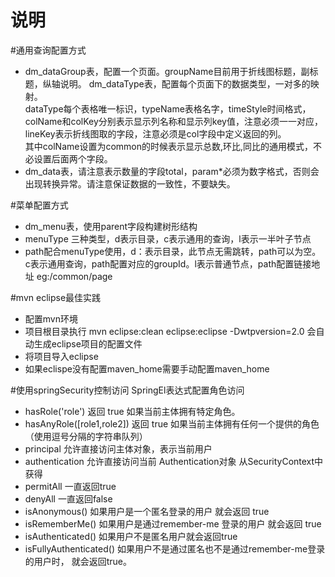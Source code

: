 说明
=====
#通用查询配置方式
* dm_dataGroup表，配置一个页面。groupName目前用于折线图标题，副标题，纵轴说明。
        dm_dataType表，配置每个页面下的数据类型，一对多的映射。<br/>
        dataType每个表格唯一标识，typeName表格名字，timeStyle时间格式，colName和colKey分别表示显示列名称和显示列key值，注意必须一一对应，lineKey表示折线图取的字段，注意必须是col字段中定义返回的列。<br/>
        其中colName设置为common的时候表示显示总数,环比,同比的通用模式，不必设置后面两个字段。
* dm_data表，请注意表示数量的字段total，param*必须为数字格式，否则会出现转换异常。请注意保证数据的一致性，不要缺失。

#菜单配置方式
* dm_menu表，使用parent字段构建树形结构
* menuType 三种类型，d表示目录，c表示通用的查询，l表示一半叶子节点
* path配合menuType使用，d：表示目录，此节点无需跳转，path可以为空。c表示通用查询，path配置对应的groupId。l表示普通节点，path配置链接地址 eg:/common/page

#mvn eclipse最佳实践
* 配置mvn环境
* 项目根目录执行 mvn eclipse:clean eclipse:eclipse -Dwtpversion=2.0 会自动生成eclipse项目的配置文件
* 将项目导入eclipse
* 如果eclispe没有配置maven_home需要手动配置maven_home

#使用springSecurity控制访问 SpringEl表达式配置角色访问
* hasRole('role')	返回 true 如果当前主体拥有特定角色。
* hasAnyRole([role1,role2])	返回 true 如果当前主体拥有任何一个提供的角色 （使用逗号分隔的字符串队列）
* principal	允许直接访问主体对象，表示当前用户
* authentication	允许直接访问当前 Authentication对象 从SecurityContext中获得
* permitAll	一直返回true
* denyAll	一直返回false
* isAnonymous()	如果用户是一个匿名登录的用户 就会返回 true
* isRememberMe()	如果用户是通过remember-me 登录的用户 就会返回 true
* isAuthenticated()	如果用户不是匿名用户就会返回true
* isFullyAuthenticated()	如果用户不是通过匿名也不是通过remember-me登录的用户时， 就会返回true。